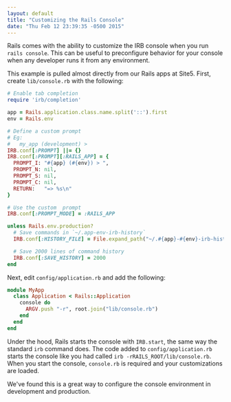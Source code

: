 ```yaml
---
layout: default
title: "Customizing the Rails Console"
date: "Thu Feb 12 23:39:35 -0500 2015"
---
```


Rails comes with the ability to customize the IRB console when you run `rails
console`. This can be useful to preconfigure behavior for your console when
any developer runs it from any environment.

This example is pulled almost directly from our Rails apps at Site5. First,
create `lib/console.rb` with the following:

```ruby
# Enable tab completion
require 'irb/completion'

app = Rails.application.class.name.split('::').first
env = Rails.env

# Define a custom prompt
# Eg:
#   my_app (development) >
IRB.conf[:PROMPT] ||= {}
IRB.conf[:PROMPT][:RAILS_APP] = {
  PROMPT_I: "#{app} (#{env}) > ",
  PROMPT_N: nil,
  PROMPT_S: nil,
  PROMPT_C: nil,
  RETURN:   "=> %s\n"
}

# Use the custom  prompt
IRB.conf[:PROMPT_MODE] = :RAILS_APP

unless Rails.env.production?
  # Save commands in `~/.app-env-irb-history`
  IRB.conf[:HISTORY_FILE] = File.expand_path("~/.#{app}-#{env}-irb-history")

  # Save 2000 lines of command history
  IRB.conf[:SAVE_HISTORY] = 2000
end
```

Next, edit `config/application.rb` and add the following:

```ruby
module MyApp
  class Application < Rails::Application
    console do
      ARGV.push "-r", root.join("lib/console.rb")
    end
  end
end
```

Under the hood, Rails starts the console with `IRB.start`, the same way the
standard `irb` command does. The code added to `config/application.rb` starts
the console like you had called `irb -rRAILS_ROOT/lib/console.rb`. When you
start the console, `console.rb` is required and your customizations are
loaded.

We've found this is a great way to configure the console environment in
development and production.
